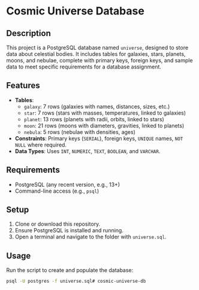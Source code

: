 # Cosmic Universe Database

## Description
This project is a PostgreSQL database named `universe`, designed to store data about celestial bodies. It includes tables for galaxies, stars, planets, moons, and nebulae, complete with primary keys, foreign keys, and sample data to meet specific requirements for a database assignment.

## Features
- **Tables**: 
  - `galaxy`: 7 rows (galaxies with names, distances, sizes, etc.)
  - `star`: 7 rows (stars with masses, temperatures, linked to galaxies)
  - `planet`: 13 rows (planets with radii, orbits, linked to stars)
  - `moon`: 21 rows (moons with diameters, gravities, linked to planets)
  - `nebula`: 5 rows (nebulae with densities, ages)
- **Constraints**: Primary keys (`SERIAL`), foreign keys, `UNIQUE` names, `NOT NULL` where required.
- **Data Types**: Uses `INT`, `NUMERIC`, `TEXT`, `BOOLEAN`, and `VARCHAR`.

## Requirements
- PostgreSQL (any recent version, e.g., 13+)
- Command-line access (e.g., `psql`)

## Setup
1. Clone or download this repository.
2. Ensure PostgreSQL is installed and running.
3. Open a terminal and navigate to the folder with `universe.sql`.

## Usage
Run the script to create and populate the database:
```bash
psql -U postgres -f universe.sql# cosmic-universe-db
